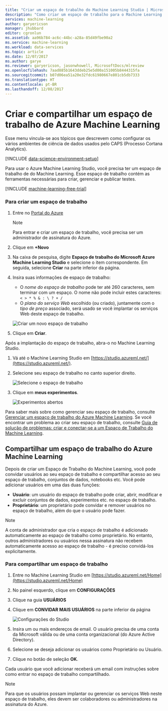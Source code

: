 ```yaml
---
title: "Criar um espaço de trabalho do Machine Learning Studio | Microsoft Docs"
description: "Como criar um espaço de trabalho para o Machine Learning Studio do Microsoft Azure"
services: machine-learning
author: garyericson
manager: jhubbard
editor: cgronlun
ms.assetid: aa96b784-ac6c-44bc-a28a-85d49fbe90a2
ms.service: machine-learning
ms.workload: data-services
ms.topic: article
ms.date: 12/07/2017
ms.author: garye
ms.reviewer: garyericson, jasonwhowell, MicrosoftDocs/mlreview
ms.openlocfilehash: 7aad885b1643ddeb25e5d00a151005b8444315fa
ms.sourcegitcommit: b07d06ea51a20e32fdc61980667e801cb5db7333
ms.translationtype: HT
ms.contentlocale: pt-BR
ms.lasthandoff: 12/08/2017
---
```

# <a name="create-and-share-an-azure-machine-learning-workspace"></a>Criar e compartilhar um espaço de trabalho de Azure Machine Learning
Esse menu vincula-se aos tópicos que descrevem como configurar os vários ambientes de ciência de dados usados pelo CAPS (Processo Cortana Analytics).

[!INCLUDE [data-science-environment-setup](../../../includes/cap-setup-environments.md)]

Para usar o Azure Machine Learning Studio, você precisa ter um espaço de trabalho de do Machine Learning. Esse espaço de trabalho contém as ferramentas necessárias para criar, gerenciar e publicar testes.

[!INCLUDE [machine-learning-free-trial](../../../includes/machine-learning-free-trial.md)]

### <a name="to-create-a-workspace"></a>Para criar um espaço de trabalho
1. Entre no [Portal do Azure](https://portal.azure.com/)

    > [!NOTE]
    > Para entrar e criar um espaço de trabalho, você precisa ser um administrador de assinatura do Azure. 
    >
    > 

2. Clique em **+Novo**

3. Na caixa de pesquisa, digite **Espaço de trabalho do Microsoft Azure Machine Learning Studio** e selecione o item correspondente. Em seguida, selecione **Criar** na parte inferior da página.

4. Insira suas informações de espaço de trabalho:

    - O *nome do espaço de trabalho* pode ter até 260 caracteres, sem terminar com um espaço. O nome não pode incluir estes caracteres:`< > * % & : \ ? + /`
    - O *plano do serviço Web* escolhido (ou criado), juntamente com o *tipo de preço* associado, será usado se você implantar os serviços Web deste espaço de trabalho.

    ![Criar um novo espaço de trabalho](./media/create-workspace/create-new-workspace.png)

5. Clique em **Criar**.

Após a implantação do espaço de trabalho, abra-o no Machine Learning Studio.

1. Vá até o Machine Learning Studio em [https://studio.azureml.net/](https://studio.azureml.net/).

2. Selecione seu espaço de trabalho no canto superior direito.

    ![Selecione o espaço de trabalho](./media/create-workspace/open-workspace.png)

3. Clique em **meus experimentos**.

    ![Experimentos abertos](./media/create-workspace/my-experiments.png)

Para saber mais sobre como gerenciar seu espaço de trabalho, consulte [Gerenciar um espaço de trabalho do Azure Machine Learning](manage-workspace.md).
Se você encontrar um problema ao criar seu espaço de trabalho, consulte [Guia de solução de problemas: criar e conectar-se a um Espaço de Trabalho do Machine Learning](troubleshooting-creating-ml-workspace.md).


## <a name="sharing-an-azure-machine-learning-workspace"></a>Compartilhar um espaço de trabalho do Azure Machine Learning
Depois de criar um Espaço de Trabalho do Machine Learning, você pode convidar usuários ao seu espaço de trabalho e compartilhar acesso ao seu espaço de trabalho, conjuntos de dados, notebooks etc. Você pode adicionar usuários em uma das duas funções:

* **Usuário**: um usuário do espaço de trabalho pode criar, abrir, modificar e excluir conjuntos de dados, experimentos etc. no espaço de trabalho.
* **Proprietário**: um proprietário pode convidar e remover usuários no espaço de trabalho, além do que o usuário pode fazer.

> [!NOTE]
> A conta de administrador que cria o espaço de trabalho é adicionado automaticamente ao espaço de trabalho como proprietário. No entanto, outros administradores ou usuários nessa assinatura não recebem automaticamente acesso ao espaço de trabalho - é preciso convidá-los explicitamente.
> 
> 

### <a name="to-share-a-workspace"></a>Para compartilhar um espaço de trabalho

1. Entre no Machine Learning Studio em [https://studio.azureml.net/Home](https://studio.azureml.net/Home)

2. No painel esquerdo, clique em **CONFIGURAÇÕES**

3. Clique na guia **USUÁRIOS**

4. Clique em **CONVIDAR MAIS USUÁRIOS** na parte inferior da página

    ![Configurações do Studio](./media/create-workspace/settings.png)

5. Insira um ou mais endereços de email. O usuário precisa de uma conta da Microsoft válida ou de uma conta organizacional (do Azure Active Directory).

6. Selecione se deseja adicionar os usuários como Proprietário ou Usuário.

7. Clique no botão de seleção **OK**.

Cada usuário que você adicionar receberá um email com instruções sobre como entrar no espaço de trabalho compartilhado.

> [!NOTE]
> Para que os usuários possam implantar ou gerenciar os serviços Web neste espaço de trabalho, eles devem ser colaboradores ou administradores na assinatura do Azure. 



